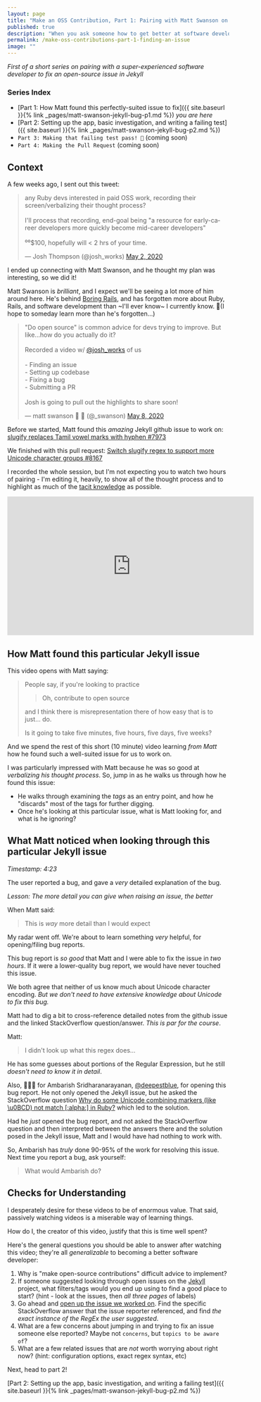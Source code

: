```yaml
---
layout: page
title: "Make an OSS Contribution, Part 1: Pairing with Matt Swanson on Jekyll"
published: true
description: "When you ask someone how to get better at software development, they might tell you to make open source contributions. That advice is hard to follow if you don't know how to do this, or how long it will take, or even what you'll get out of it. This is part 1 of a series where Matt Swanson and I work together on fixing a small bug in an open-source repo. This series isn't about us, though, it's about you, and helping you learn as much as I did from pairing with a senior software developer!"
permalink: /make-oss-contributions-part-1-finding-an-issue
image: ""
---
```


_First of a short series on pairing with a super-experienced software developer to fix an open-source issue in Jekyll_

### Series Index

- [Part 1: How Matt found this perfectly-suited issue to fix]({{ site.baseurl }}{% link _pages/matt-swanson-jekyll-bug-p1.md %}) _you are here_
- [Part 2: Setting up the app, basic investigation, and writing a failing test]({{ site.baseurl }}{% link _pages/matt-swanson-jekyll-bug-p2.md %})
- `Part 3: Making that failing test pass! 🙌` (coming soon)
- `Part 4: Making the Pull Request` (coming soon)

<!-- add email signup here -->

## Context

A few weeks ago, I sent out this tweet:

<blockquote class="twitter-tweet"><p lang="en" dir="ltr">any Ruby devs interested in paid OSS work, recording their screen/verbalizing their thought process? <br><br>I&#39;ll process that recording, end-goal being &quot;a resource for early-career developers more quickly become mid-career developers&quot;<br><br>⁰⁰$100, hopefully will &lt; 2 hrs of your time.</p>&mdash; Josh Thompson (@josh_works) <a href="https://twitter.com/josh_works/status/1256667563963977728?ref_src=twsrc%5Etfw">May 2, 2020</a></blockquote> <script async src="https://platform.twitter.com/widgets.js" charset="utf-8"></script> 


I ended up connecting with Matt Swanson, and he thought my plan was interesting, so we did it!

Matt Swanson is _brilliant_, and I expect we'll be seeing a lot more of him around here. He's behind [Boring Rails](https://boringrails.com/), and has forgotten more about Ruby, Rails, and software development than ~I'll ever know~ I currently know. 🤞(I hope to someday learn more than he's forgotten...)

<blockquote class="twitter-tweet"><p lang="en" dir="ltr">&quot;Do open source&quot; is common advice for devs trying to improve. But like...how do you actually do it?<br><br>Recorded a video w/ <a href="https://twitter.com/josh_works?ref_src=twsrc%5Etfw">@josh_works</a> of us<br><br>- Finding an issue<br>- Setting up codebase<br>- Fixing a bug<br>- Submitting a PR<br><br>Josh is going to pull out the highlights to share soon!</p>&mdash; matt swanson 🤔 🦢 (@_swanson) <a href="https://twitter.com/_swanson/status/1258868684921147395?ref_src=twsrc%5Etfw">May 8, 2020</a></blockquote> <script async src="https://platform.twitter.com/widgets.js" charset="utf-8"></script> 


Before we started, Matt found this _amazing_ Jekyll github issue to work on: [slugify replaces Tamil vowel marks with hyphen #7973](https://github.com/jekyll/jekyll/issues/7973)

We finished with this pull request: [Switch slugify regex to support more Unicode character groups #8167](https://github.com/jekyll/jekyll/pull/8167)

I recorded the whole session, but I'm not expecting you to watch two hours of pairing - I'm editing it, heavily, to show all of the thought process and to highlight as much of the [tacit knowledge](https://commoncog.com/blog/tacit-knowledge-is-a-real-thing/) as possible. 

<iframe width="560" height="315" class="youtube-video-embed" src="https://www.youtube.com/embed/_-m0MhmZfZk" frameborder="0" allow="accelerometer; autoplay; encrypted-media; gyroscope; picture-in-picture" allowfullscreen></iframe>


## How Matt found this particular Jekyll issue

This video opens with Matt saying:

> People say, if you're looking to practice
> 
> > Oh, contribute to open source
> 
> and I think there is misrepresentation there of how easy that is to just... do.
> 
> Is it going to take five minutes, five hours, five days, five weeks?

And we spend the rest of this short (10 minute) video learning _from Matt_ how he found such a well-suited issue for us to work on.

I was particularly impressed with Matt because he was so good at _verbalizing his thought process_. So, jump in as he walks us through how he found this issue:

<embed video here>

- He walks through examining the _tags_ as an entry point, and how he "discards" most of the tags for further digging.
- Once he's looking at this particular issue, what is Matt looking for, and what is he ignoring? 


## What Matt noticed when looking through this particular Jekyll issue

_Timestamp: 4:23_

The user reported a bug, and gave a _very_ detailed explanation of the bug. 

_Lesson: The more detail you can give when raising an issue, the better_

When Matt said:

> This is *way* more detail than I would expect

My radar went off. We're about to learn something _very_ helpful, for opening/filing bug reports.

This bug report is _so good_ that Matt and I were able to fix the issue in _two hours_. If it were a lower-quality bug report, we would have never touched this issue. 

We both agree that neither of us know much about Unicode character encoding. _But we don't need to have extensive knowledge about Unicode to fix this bug._

Matt had to dig a bit to cross-reference detailed notes from the github issue and the linked StackOverflow question/answer. _This is par for the course_.

Matt:

> I didn't look up what this regex does...

He has some guesses about portions of the Regular Expression, but he still _doesn't need to know it in detail_. 

Also, 👏👏👏 for Ambarish Sridharanarayanan, [@deepestblue](https://github.com/deepestblue), for opening this bug report. He not only opened the Jekyll issue, but he asked the StackOverflow question [Why do some Unicode combining markers (like \u0BCD) not match \[:alpha:\] in Ruby?](https://stackoverflow.com/questions/59707795/why-do-some-unicode-combining-markers-like-u0bcd-not-match-alpha-in-ruby) which led to the solution.

Had he _just_ opened the bug report, and not asked the StackOverflow question and then interpreted between the answers there and the solution posed in the Jekyll issue, Matt and I would have had nothing to work with. 

So, Ambarish has _truly_ done 90-95% of the work for resolving this issue. Next time you report a bug, ask yourself:

> What would Ambarish do?


## Checks for Understanding

I desperately desire for these videos to be of enormous value. That said, passively watching videos is a miserable way of learning things. 

How do I, the creator of this video, justify that this is time well spent?

Here's the general questions you should be able to answer after watching this video; they're all _generalizable_ to becoming a better software developer:

1. Why is "make open-source contributions" difficult advice to implement?
2. If someone suggested looking through open issues on the [Jekyll](https://github.com/jekyll/jekyll) project, what filters/tags would you end up using to find a good place to start? (hint - look at the issues, then _all three pages_ of labels)
3. Go ahead and [open up the issue we worked on](https://github.com/jekyll/jekyll/issues/7973). Find the specific StackOverflow answer that the issue reporter referenced, and find _the exact instance of the RegEx the user suggested_.
4. What are a few concerns about jumping in and trying to fix an issue someone else reported? Maybe not `concerns`, but `topics to be aware of`?
5.  What are a few related issues that are _not_ worth worrying about right now? (hint: configuration options, exact regex syntax, etc)


Next, head to part 2!

[Part 2: Setting up the app, basic investigation, and writing a failing test]({{ site.baseurl }}{% link _pages/matt-swanson-jekyll-bug-p2.md %})

<!-- add email signup form here -->

